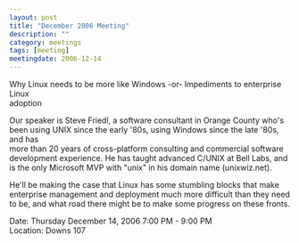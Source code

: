 ```yaml
---
layout: post
title: "December 2006 Meeting"
description: ""
category: meetings
tags: [meeting]
meetingdate: 2006-12-14
---
```


Why Linux needs to be more like Windows -or- Impediments to enterprise Linux   
adoption                                                                       
                                                                             
Our speaker is Steve Friedl, a software consultant in Orange County who's been 
using UNIX since the early '80s, using Windows since the late '80s, and has    
more than 20 years of cross-platform consulting and commercial software        
development experience. He has taught advanced C/UNIX at Bell Labs, and is the 
only Microsoft MVP with "unix" in his domain name (unixwiz.net).               
                                                                             
He'll be making the case that Linux has some stumbling blocks that make        
enterprise management and deployment much more difficult than they need to be, 
and what road there might be to make some progress on these fronts.            
                                                                             
Date: Thursday December 14, 2006 7:00 PM - 9:00 PM                               
Location: Downs 107                                         
